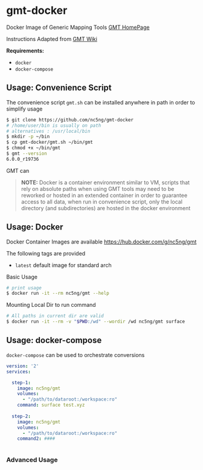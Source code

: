 # gmt-docker

Docker Image of Generic Mapping Tools [GMT HomePage](http://gmt.soest.hawaii.edu)

Instructions Adapted from [GMT Wiki](http://gmt.soest.hawaii.edu/projects/gmt/wiki/BuildingGMT)


**Requirements:**

 - `docker`
 - `docker-compose`



## Usage: Convenience Script

The convenience script `gmt.sh` can be installed anywhere in path in order to simplify usage


```sh
$ git clone https://github.com/nc5ng/gmt-docker
# /home/user/bin is usually on path
# alternatives : /usr/local/bin
$ mkdir -p ~/bin
$ cp gmt-docker/gmt.sh ~/bin/gmt
$ chmod +x ~/bin/gmt
$ gmt --version
6.0.0_r19736
```

GMT can 

> **NOTE:** Docker is a container environment similar to VM, scripts that rely on absolute paths when using GMT tools may need to be reworked or hosted in an extended container in order to guarantee access to all data, when run in convenience script, only the local directory (and subdirectories) are hosted in the docker environment

## Usage: Docker


Docker Container Images are available https://hub.docker.com/g/nc5ng/gmt

The following tags are provided

- `latest` default image for standard arch



Basic Usage


```sh
# print usage
$ docker run -it --rm nc5ng/gmt --help
```

Mounting Local Dir to run command

```sh
# All paths in current dir are valid
$ docker run -it --rm -v "$PWD:/wd" --wordir /wd nc5ng/gmt surface 
```


## Usage: docker-compose

`docker-compose` can be used to orchestrate conversions


```docker-compose.yml
version: '2'
services:

  step-1:
    image: nc5ng/gmt
    volumes:
      - "/path/to/dataroot:/workspace:ro"
    command: surface test.xyz
      
  step-2:
    image: nc5ng/gmt
    volumes:
      - "/path/to/dataroot:/workspace:ro"
    command2: ####
    
```



### Advanced Usage